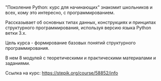 "Поколение Python: курс для начинающих" знакомит школьников и всех, кому это интересно, с программированием. 

Рассказывает об основных типах данных, конструкциях и принципах структурного программирования, используя версию языка Python ветки 3.x.

Цель курса - формирование базовых понятий структурного программирования.

В нем 8 модулей с теоретическими и практическими материалами и заданиями.

Ссылка на курс: https://stepik.org/course/58852/info
